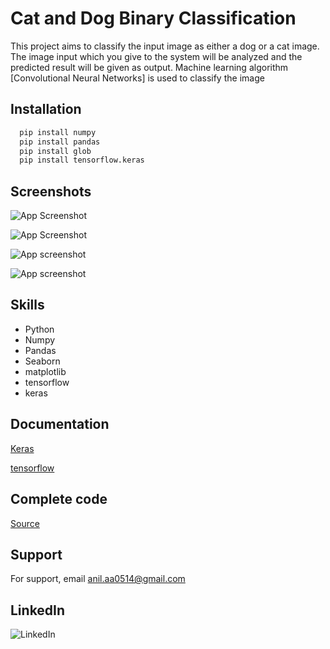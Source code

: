 
# Cat and Dog Binary Classification

This project aims to classify the input image as either a dog or a cat image. The image input which you give to the system will be analyzed and the predicted result will be given as output. Machine learning algorithm [Convolutional Neural Networks] is used to classify the image


## Installation


```bash
  pip install numpy
  pip install pandas
  pip install glob
  pip install tensorflow.keras
```
    
## Screenshots

![App Screenshot](https://media.geeksforgeeks.org/wp-content/uploads/cat-vs-dog.jpg)










![App Screenshot](https://assets.alexandria.raywenderlich.com/books/mlt/images/a0634d85b5f6ed10fc6fa9e7a6412965696e4ed7daac69fc32021a802418e141/original.png)
















![App screenshot](https://www.codeproject.com/KB/image-classification/5160467/5_Convolution_Network.PNG)







![App screenshot](https://www.codeproject.com/KB/image-classification/5160467/3_Fully_Connected_2.PNG)

## Skills 


- Python
- Numpy
- Pandas 
- Seaborn
- matplotlib
- tensorflow
- keras
## Documentation

[Keras](https://keras.io/)

[tensorflow](https://www.tensorflow.org/guide)

## Complete code



[Source](https://github.com/Anil0205/Cat-and-Dog-Classification)

## Support

For support, email anil.aa0514@gmail.com 


## LinkedIn


![LinkedIn](https://img.shields.io/badge/linkedin-0A66C2?style=for-the-badge&logo=linkedin&logoColor=white(https://www.linkedin.com/in/anil-abberaboina-894720243/))
